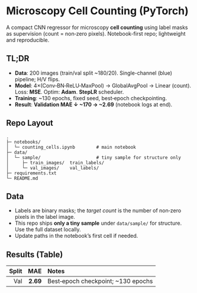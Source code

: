 # Microscopy Cell Counting (PyTorch)

A compact CNN regressor for microscopy **cell counting** using label masks as supervision (count = non‑zero pixels). Notebook-first repo; lightweight and reproducible.

## TL;DR
- **Data**: 200 images (train/val split ~180/20). Single-channel (blue) pipeline; H/V flips.
- **Model**: 4×(Conv‑BN‑ReLU‑MaxPool) → GlobalAvgPool → Linear (count). Loss: **MSE**. Optim: **Adam**. **StepLR** scheduler.
- **Training**: ~130 epochs, fixed seed, best‑epoch checkpointing.
- **Result**: **Validation MAE ↓ ~170 → ~2.69** (notebook logs at end).

## Repo Layout
```
.
├─ notebooks/
│  └─ counting_cells.ipynb        # main notebook
├─ data/
│  └─ sample/                     # tiny sample for structure only
│     ├─ train_images/  train_labels/
│     └─ val_images/    val_labels/
├─ requirements.txt
└─ README.md
```

## Data
- Labels are binary masks; the *target count* is the number of non‑zero pixels in the label image.
- This repo ships **only a tiny sample** under `data/sample/` for structure. Use the full dataset locally.
- Update paths in the notebook’s first cell if needed.

## Results (Table)
| Split | MAE | Notes |
|------:|----:|:------|
| Val   | **2.69** | Best‑epoch checkpoint; ~130 epochs |
